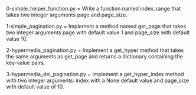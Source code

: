 0-simple_helper_function.py = Write a function named index_range that takes two integer arguments page and page_size.

1-simple_pagination.py = Implement a method named get_page that takes two integer arguments page with default value 1 and page_size with default value 10.

2-hypermedia_pagination.py = Implement a get_hyper method that takes the same arguments as get_page and returns a dictionary containing the key-value pairs.

3-hypermedia_del_pagination.py = Implement a get_hyper_index method with two integer arguments: index with a None default value and page_size with default value of 10.
